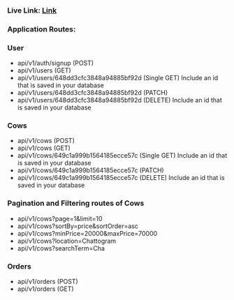 ### Live Link: <a href="https://cow-hut-backend-assignment-gold.vercel.app/">Link</a>

### Application Routes:

### User

- api/v1/auth/signup (POST)
- api/v1/users (GET)
- api/v1/users/648dd3cfc3848a94885bf92d (Single GET) Include an id that is saved in your database
- api/v1/users/648dd3cfc3848a94885bf92d (PATCH)
- api/v1/users/648dd3cfc3848a94885bf92d (DELETE) Include an id that is saved in your database

### Cows

- api/v1/cows (POST)
- api/v1/cows (GET)
- api/v1/cows/649c1a999b1564185ecce57c (Single GET) Include an id that is saved in your database
- api/v1/cows/649c1a999b1564185ecce57c (PATCH)
- api/v1/cows/649c1a999b1564185ecce57c (DELETE) Include an id that is saved in your database

### Pagination and Filtering routes of Cows
- api/v1/cows?page=1&limit=10
- api/v1/cows?sortBy=price&sortOrder=asc
- api/v1/cows?minPrice=20000&maxPrice=70000
- api/v1/cows?location=Chattogram
- api/v1/cows?searchTerm=Cha

### Orders
- api/v1/orders (POST)
- api/v1/orders (GET)